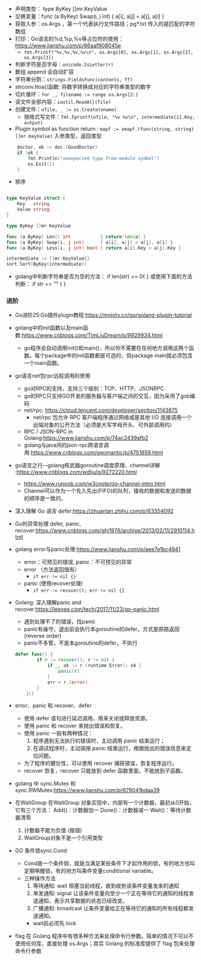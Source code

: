 + 声明类型： type ByKey []mr.KeyValue
+ 交换变量：func (a ByKey) Swap(i, j int)      { a[i], a[j] = a[j], a[i] }
+ 获取入参：os.Args ，第一个代表执行文件路径；pg*.txt 传入的是匹配的字符数组
+ 打印：Go语言的%d,%p,%v等占位符的使用：<https://www.jianshu.com/p/66aaf908045e>
    - `fmt.Printf("%v,%v,%v,%v\n", os.Args[0], os.Args[1], os.Args[2], os.Args[3])`
+ 判断字符是否字母：`unicode.IsLetter(r)`
+ 数组 append 会自动扩容 
+ 字符串分割：`strings.FieldsFunc(contents, ff)`
+ strconv.Itoa()函数: 将数字转换成对应的字符串类型的数字
+ 切片循环：`for _, filename := range os.Args[2:]`
+ 读文件全部内容：`ioutil.ReadAll(file)`
+ 创建文件：`ofile, _ := os.Create(oname)`
    - 按格式写文件：`fmt.Fprintf(ofile, "%v %v\n", intermediate[i].Key, output)`
+ Plugin symbol as function return : `mapf := xmapf.(func(string, string) []mr.KeyValue)` 入参类型，返回类型
```go
    doctor, ok := doc.(GoodDoctor)
	if !ok {
		fmt.Println("unexpected type from module symbol")
		os.Exit(1)
	}
```
+ 排序
```go

type KeyValue struct {
	Key   string
	Value string
}

type ByKey []mr.KeyValue

func (a ByKey) Len() int           { return len(a) }
func (a ByKey) Swap(i, j int)      { a[i], a[j] = a[j], a[i] }
func (a ByKey) Less(i, j int) bool { return a[i].Key < a[j].Key }

intermediate := []mr.KeyValue{}
sort.Sort(ByKey(intermediate))

```
+ golang中判断字符串是否为空的方法：
if len(str) == 0{
}
或使用下面的方法判断：
if str == "" {
}




### 进阶
+ Go进阶25:Go插件plugin教程:<https://mojotv.cn/go/golang-plugin-tutorial>
+ golang中的init函数以及main函数:<https://www.cnblogs.com/TimLiuDream/p/9929934.html>
    - go程序会自动调用init()和main()，所以你不需要在任何地方调用这两个函数。每个package中的init函数都是可选的，但package main就必须包含一个main函数。
+ go语言net包rpc远程调用的使用
    - go对RPC的支持，支持三个级别：TCP、HTTP、JSONRPC
    - go的RPC只支持GO开发的服务器与客户端之间的交互，因为采用了gob编码
    - net/rpc: <https://cloud.tencent.com/developer/section/1143675>
        + net/rpc 包允许 RPC 客户端程序通过网络或是其他 I/O 连接调用一个远端对象的公开方法（必须是大写字母开头、可外部调用的）
    - RPC / JSON-RPC in Golang:<https://www.jianshu.com/p/74ac2439afb2>
    - golang与java间的json-rpc跨语言调用:<https://www.cnblogs.com/geomantic/p/4751859.html>
+ go语言之行--golang核武器goroutine调度原理、channel详解 :<https://www.cnblogs.com/wdliu/p/9272220.html>   
    - https://www.runoob.com/w3cnote/go-channel-intro.html
    - Channel可以作为一个先入先出(FIFO)的队列，接收的数据和发送的数据的顺序是一致的。
+ 深入理解 Go 语言 defer:<https://zhuanlan.zhihu.com/p/63354092>
+ Go的异常处理 defer, panic, recover:<https://www.cnblogs.com/ghj1976/archive/2013/02/11/2910114.html>
+ golang error与panic处理:<https://www.jianshu.com/p/aee7e1bc4841>
    - error：可预见的错误, panic：不可预见的异常
    - error （方法返回值有）
        + `if err != nil {}`
    -  panic (使用recover处理)
        + `if err := recover(); err != nil {}`
+ Golang: 深入理解panic and recover:<https://ieevee.com/tech/2017/11/23/go-panic.html>        
    - 遇到处理不了的错误，找panic
    - panic有操守，退出前会执行本goroutine的defer，方式是原路返回(reverse order)
    - panic不多管，不是本goroutine的defer，不执行 
    ```go
    defer func() {
            if r := recover(); r != nil {
                if _, ok := r.(runtime.Error); ok {
                    panic(r)
                }
                err = r.(error)
            }
        }()
    ```      
+ error、panic 和 recover、defer
    - 使用 defer 语句进行延迟调用，用来关闭或释放资源。
    - 使用 panic 和 recover 来抛出错误和恢复。
    - 使用 panic 一般有两种情况：
        1. 程序遇到无法执行的错误时，主动调用 panic 结束运行；
        2. 在调试程序时，主动调用 panic 结束运行，根据抛出的错误信息来定位问题。
    - 为了程序的健壮性，可以使用 recover 捕获错误，恢复程序运行。
    - recover 恢复，recover 只能放到 defer 函数里面，不能放到子函数。

+ golang 中 sync.Mutex 和 sync.RWMutex:<https://www.jianshu.com/p/679041bdaa39>
+ 在WaitGroup
在WaitGroup 对象实现中，内部有一个计数器，最初从0开始，它有三个方法：
Add()：计数器加一
Done()：计数器减一
Wait()：等待计数器清零
    1. 计数器不能为负值 (报错)
    2. WaitGroup对象不是一个引用类型
+ GO 条件锁sync.Cond
  - Cond是一个条件锁，就是当满足某些条件下才起作用的锁，有的地方也叫定期唤醒锁，有的地方叫条件变量conditional variable。
  - 三种操作方法
    1. 等待通知: wait
    阻塞当前线程，直到收到该条件变量发来的通知
    2. 单发通知: signal
    让该条件变量向至少一个正在等待它的通知的线程发送通知，表示共享数据的状态已经改变。
    3. 广播通知: broadcast
    让条件变量给正在等待它的通知的所有线程都发送通知。
    - wait前必须先 lock
    
+ flag
在 Golang 程序中有很多种方法来处理命令行参数。简单的情况下可以不使用任何库，直接处理 os.Args；其实 Golang 的标准库提供了 flag 包来处理命令行参数

